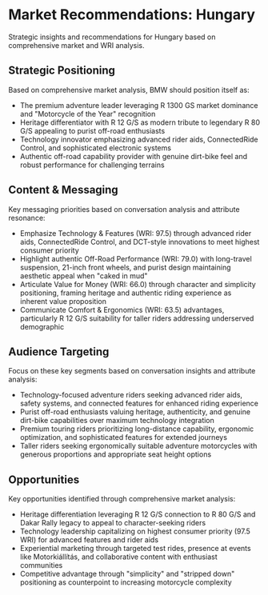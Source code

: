 # Market Recommendations: Hungary

Strategic insights and recommendations for Hungary based on comprehensive market and WRI analysis.

## Strategic Positioning
Based on comprehensive market analysis, BMW should position itself as:
- The premium adventure leader leveraging R 1300 GS market dominance and "Motorcycle of the Year" recognition
- Heritage differentiator with R 12 G/S as modern tribute to legendary R 80 G/S appealing to purist off-road enthusiasts
- Technology innovator emphasizing advanced rider aids, ConnectedRide Control, and sophisticated electronic systems
- Authentic off-road capability provider with genuine dirt-bike feel and robust performance for challenging terrains

## Content & Messaging
Key messaging priorities based on conversation analysis and attribute resonance:
- Emphasize Technology & Features (WRI: 97.5) through advanced rider aids, ConnectedRide Control, and DCT-style innovations to meet highest consumer priority
- Highlight authentic Off-Road Performance (WRI: 79.0) with long-travel suspension, 21-inch front wheels, and purist design maintaining aesthetic appeal when "caked in mud"
- Articulate Value for Money (WRI: 66.0) through character and simplicity positioning, framing heritage and authentic riding experience as inherent value proposition
- Communicate Comfort & Ergonomics (WRI: 63.5) advantages, particularly R 12 G/S suitability for taller riders addressing underserved demographic

## Audience Targeting
Focus on these key segments based on conversation insights and attribute analysis:
- Technology-focused adventure riders seeking advanced rider aids, safety systems, and connected features for enhanced riding experience
- Purist off-road enthusiasts valuing heritage, authenticity, and genuine dirt-bike capabilities over maximum technology integration
- Premium touring riders prioritizing long-distance capability, ergonomic optimization, and sophisticated features for extended journeys
- Taller riders seeking ergonomically suitable adventure motorcycles with generous proportions and appropriate seat height options

## Opportunities
Key opportunities identified through comprehensive market analysis:
- Heritage differentiation leveraging R 12 G/S connection to R 80 G/S and Dakar Rally legacy to appeal to character-seeking riders
- Technology leadership capitalizing on highest consumer priority (97.5 WRI) for advanced features and rider aids
- Experiential marketing through targeted test rides, presence at events like Motorkiállítás, and collaborative content with enthusiast communities
- Competitive advantage through "simplicity" and "stripped down" positioning as counterpoint to increasing motorcycle complexity
